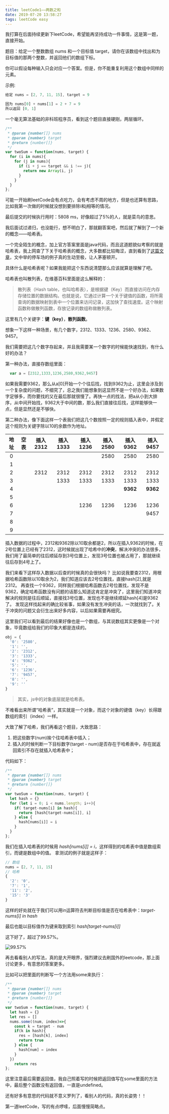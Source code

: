 ```yaml
---
title: leetCode1——两数之和
date: 2019-07-20 13:58:27
tags: leetCode easy 
---
```


我打算在后面持续更新下leetCode，希望能再坚持成功一件事情，这是第一题，直接开始。

题目：给定一个整数数组 nums 和一个目标值 target，请你在该数组中找出和为目标值的那两个整数，并返回他们的数组下标。

你可以假设每种输入只会对应一个答案。但是，你不能重复利用这个数组中同样的元素。

示例:

``` js
给定 nums = [2, 7, 11, 15], target = 9

因为 nums[0] + nums[1] = 2 + 7 = 9
所以返回 [0, 1]
```

一个毫无算法基础的非科班程序员，看到这个题目直接硬刚，两层循环。

```js
/**
 * @param {number[]} nums
 * @param {number} target
 * @return {number[]}
 */
var twoSum = function(nums, target) {
  for (i in nums){
    for (j in nums){
      if (i + j == target && i !== j){
        return new Array(i, j)
      }
    }
  }
};
```

可能一开始刷leetCode会有点吃力，会有考虑不周的地方，但是也还算有思路，比如我第一次做的时候就没想到要排除i和j相等的情况。

最后提交的时候执行用时：5808 ms，好像超过了5%的人，就是菜鸟的意思。

我后面试过递归，也没能行，想不明白了，那就翻答案吧，然后就了解到了一个新的概念——哈希表。

一个完全陌生的概念，加上官方答案里面是java代码，而且这道题貌似考察的就是哈希表，我上网查了下关于哈希表的概念，大多数都比较晦涩，直到看到了[这篇文章](https://www.zhihu.com/question/330112288/answer/744362539)，文中举的停车场的例子真的生动至极，让人茅塞顿开。

具体什么是哈希表呢？如果我能把这个东西说清楚那么应该就算是理解了吧。

哈希表也叫散列表，在维基百科里面是这么解释的：

> 散列表（Hash table，也叫哈希表），是根据键（Key）而直接访问在内存存储位置的数据结构。也就是说，它通过计算一个关于键值的函数，将所需查询的数据映射到表中一个位置来访问记录，这加快了查找速度。这个映射函数称做散列函数，存放记录的数组称做散列表。

这里有几个关键字：**键（key）**，**散列函数**。

想象一下这样一种场景，有几个数字，2312、1333、1236、2580、9362、9457。

我们需要把这几个数字存起来，并且我需要某一个数字的时候能快速找到，有什么好的办法？

第一种办法，直接存数组里面：

```js
  var a = [2312,1333,1236,2580,9362,9457]
```

如果我需要9362，那么从a[0]开始一个个往后找，找到9362为止，这里会涉及到一个复杂度的问题，不细究了，总之我们能想象到这显然不是一个好办法，如果数字足够多，而你要找的又在最后那就很慢了。再快一点的找法，把a从小到大排序，从中间开始找，9362大于中间的数，那么我们直接往后找，这样能够快一点，但是显然还是不够快。

第二种办法，像下面这样一个表我们把这几个数按照一定的规则插入表中，并假定这个规则为关键字除以10的余数作为地址。

地址  | 空表 |插入2312|插入1333|插入1236|插入2580|插入9362|插入9457
:-:  | :-:  | :-:   | :-:   | :-:    | :-:   | :-:   | :-:   |
0    |      |       |       |        |  2580 | 2580  | 2580  |
1    |      |       |       |        |       |       |       |
2    |      | 2312  | 2312  |  2312  |  2312 | 2312  | 2312  |
3    |      |       | 1333  |  1333  |  1333 | 1333  | 1333  |
4    |      |       |       |        |       |**9362**|**9362**|
5    |      |       |       |        |       |       |       |
6    |      |       |       |  1236  |  1236 | 1236  | 1236  |
7    |      |       |       |        |       |       | 9457  |
8    |      |       |       |        |       |       |       |
9    |      |       |       |        |       |       |       |

插入数据的过程中，2312和9362除以10取余都是2，所以在插入9362的时候，在2号位置上已经有了2312，这时候就出现了哈希中的**冲突**，解决冲突的办法很多，我们用了最简单的往后顺延存到3号位置上，发现3号位置也被占用了，那就继续往后存到4号上了。

我们来看下这样存入数据以后查的时候真的会很快吗？
比如说我要查2312，用根据哈希函数除以10取余为2，我们知道应该去2号位置找，直接hash[2],就是2312。
再查找一个9362，同样我们根据哈希函数去2号位置找，发现不是9362，确定哈希函数没有问题的话那么知道这肯定是冲突了，这里我们知道冲突解决的规则是往后顺延，直接找3号位置，发现也不是继续顺延hash[4]是9362了。
发现这样找起来的确比较省事，如果没有发生冲突的话，一次就找到了。关于冲突的问题又会衍生出来好多内容，以后如果需要再细究。

这里我们可以看到最后的结果好像也是一个数组，与其说数组其实更像是一个对象，毕竟数组给我们的印象大都是连续的。


```js
obj = {
  '0': '2580',
  '1': '',
  '2': '2312',
  '3': '1333',
  '4': '9362',
  '5': '',
  '6': '1236',
  '7': '9457',
  '8': '',
  '9': ''
}
```

>其实，js中的对象底层就是哈希表。

不难看出来所谓“哈希表”，其实就是一个对象，而这个对象的键值（key）长得跟数组的索引（index）一样。

大致了解了哈希，我们再看这个题目，大致思路：

1. 把这些数字(num)挨个往哈希表中插入；
2. 插入的时候判断一下目标数字(target - num)是否存在于哈希表中，存在就返回索引不存在就插入哈希表中；

代码如下：

```js
/**
 * @param {number[]} nums
 * @param {number} target
 * @return {number[]}
 */
var twoSum = function(nums, target) {
  let hash = {}
  for (let i = 0; i < nums.length; i++){
    if( target-nums[i] in hash){
      return [hash[target-nums[i]], i]
    } else {
      hash[nums[i]] = i
    }
  }
};
```

我们在插入哈希表的时候用 *hash[nums[i]] = i*，这样得到的哈希表中值是数组索引，而键是数组中的值。
拿测试的例子就是这样子：

```js
// 数组
nums = [2, 7, 11, 15]
// 哈希
{
  '2': '0',
  '7': '1',
  '11': '2',
  '15': '3'
}
```

这样的好处就在于我们可以用in运算符去判断目标值是否在哈希表中：*target-nums[i] in hash*

最后也能以目标值作为键来取到索引 *hash[target-nums[i]]*

这下好了，超过了99.57%。

![99.57%](http://res.troubledot.cn/twosum.png)

再去看看别人的写法，真的是大开眼界，强烈建议去刷国外的leetcode，那上面讨论更多，有意思的答案更多。

比如可以把里面的判断写一个方法用some来执行：

```js
/**
 * @param {number[]} nums
 * @param {number} target
 * @return {number[]}
 */
var twoSum = function(nums, target) {
  let hash = {}
  let res = []
  nums.some((num, index)=>{
    const k = target - num
    if(k in hash){
      res = [hash[k], index]
      return true
    } else {
      hash[num] = index
    }
  })
    return res
};
```

这里注意最后需要返回值，我自己照着写的时候把返回值写在some里面的方法中，最后整个函数没有返回值，一直是undefined。

还有好多有意思的代码就不意义罗列了，看别人的代码，真的长姿势！！

第一道leetCode，写的有点啰嗦，后面慢慢简略点。
